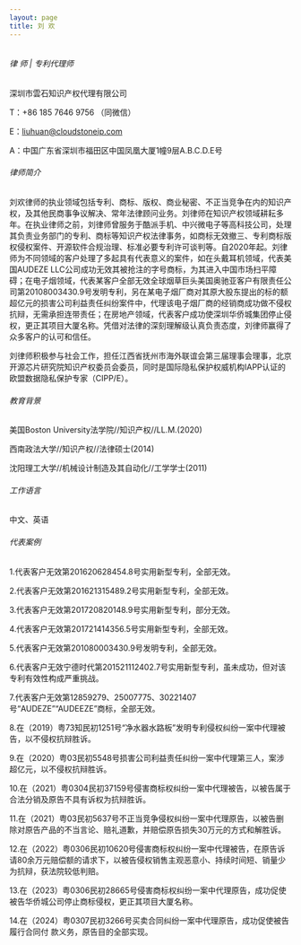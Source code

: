 ```yaml
---
layout: page
title: 刘 欢
---
```


<img title="" src="https://github.com/felixhuan/felixhuan.github.io/blob/master/images/raw/img/liuhuan.jpg" alt="">

###### 律 师 | 专利代理师

深圳市雲石知识产权代理有限公司

T：+86 185 7646 9756 （同微信）

E：liuhuan@cloudstoneip.com

A：中国广东省深圳市福田区中国凤凰大厦1幢9层A.B.C.D.E号

###### 律师简介

刘欢律师的执业领域包括专利、商标、版权、商业秘密、不正当竞争在内的知识产权，及其他民商事争议解决、常年法律顾问业务。刘律师在知识产权领域耕耘多年。在执业律师之前，刘律师曾服务于酷派手机、中兴微电子等高科技公司，处理其负责业务部门的专利、商标等知识产权法律事务，如商标无效撤三、专利商标版权侵权案件、开源软件合规治理、标准必要专利许可谈判等。自2020年起。刘律师为不同领域的客户处理了多起具有代表意义的案件，如在头戴耳机领域，代表美国AUDEZE LLC公司成功无效其被抢注的字号商标，为其进入中国市场扫平障碍；在电子烟领域，代表某客户全部无效全球烟草巨头美国奥驰亚客户有限责任公司第20108003430.9号发明专利，另在某电子烟厂商对其原大股东提出的标的额超亿元的损害公司利益责任纠纷案件中，代理该电子烟厂商的经销商成功做不侵权抗辩，无需承担连带责任；在房地产领域，代表客户成功使深圳华侨城集团停止侵权，更正其项目大厦名称。凭借对法律的深刻理解级认真负责态度，刘律师赢得了众多客户的认可和信任。

刘律师积极参与社会工作，担任江西省抚州市海外联谊会第三届理事会理事，北京开源芯片研究院知识产权委员会委员，同时是国际隐私保护权威机构IAPP认证的欧盟数据隐私保护专家（CIPP/E）。

###### 教育背景

美国Boston University法学院//知识产权//LL.M.(2020)

西南政法大学//知识产权//法律硕士(2014)

沈阳理工大学//机械设计制造及其自动化//工学学士(2011)

###### 工作语言

中文、英语

###### 代表案例

1.代表客户无效第201620628454.8号实用新型专利，全部无效。

2.代表客户无效第201621315489.2号实用新型专利，全部无效。

3.代表客户无效第201720820148.9号实用新型专利，部分无效。

4.代表客户无效第201721414356.5号实用新型专利，全部无效。

5.代表客户无效第201080003430.9号发明专利，全部无效。

6.代表客户无效宁德时代第201521112402.7号实用新型专利，虽未成功，但对该专利有效性构成严重挑战。

7.代表客户无效第12859279、25007775、30221407号“AUDEZE”“AUDEEZE”商标，全部无效。

8.在（2019）粤73知民初1251号“净水器水路板”发明专利侵权纠纷一案中代理被告，以不侵权抗辩胜诉。

9.在（2020）粤03民初5548号损害公司利益责任纠纷一案中代理第三人，案涉超亿元，以不侵权抗辩胜诉。

10.在（2021）粤0304民初37159号侵害商标权纠纷一案中代理被告，以被告属于合法分销及原告不具有诉权为抗辩胜诉。

11.在（2021）粤03民初5637号不正当竞争侵权纠纷一案中代理原告，以被告删除对原告产品的不当言论、赔礼道歉，并赔偿原告损失30万元的方式和解胜诉。

12.在（2022）粤0306民初10620号侵害商标权纠纷一案中代理被告，在原告诉请80余万元赔偿额的请求下，以被告侵权销售主观恶意小、持续时间短、销量少为抗辩，获法院较低判赔。

13.在（2023）粤0306民初28665号侵害商标权纠纷一案中代理原告，成功促使被告华侨城公司停止商标侵权，更正其项目大厦名称。

14.在（2024）粤0307民初3266号买卖合同纠纷一案中代理原告，成功促使被告履行合同付   款义务，原告目的全部实现。
